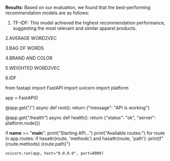 
**Results:**
Based on our evaluation, we found that the best-performing recommendation models are as follows:

1. TF-IDF: This model achieved the highest recommendation performance, suggesting the most relevant and similar apparel products.

2.AVERAGE WORD2VEC

3.BAG OF WORDS

4.BRAND AND COLOR

5.WEIGHTED WORD2VEC

6.IDF

from fastapi import FastAPI
import uvicorn
import platform

app = FastAPI()

@app.get("/")
async def root():
    return {"message": "API is working"}

@app.get("/health")
async def health():
    return {"status": "ok", "server": platform.node()}

if __name__ == "__main__":
    print("Starting API...")
    print("Available routes:")
    for route in app.routes:
        if hasattr(route, 'methods') and hasattr(route, 'path'):
            print(f"  {route.methods} {route.path}")
    
    uvicorn.run(app, host="0.0.0.0", port=8000)

